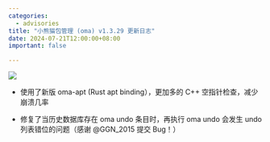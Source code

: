 ```yaml
---
categories:
  - advisories
title: "小熊猫包管理 (oma) v1.3.29 更新日志"
date: 2024-07-21T12:00:00+08:00
important: false

---
```

![](/assets/oma/oma-slim.png)

- 使用了新版 oma-apt (Rust apt binding），更加多的 C++ 空指针检查，减少崩溃几率

- 修复了当历史数据库存在 oma undo 条目时，再执行 oma undo 会发生 undo 列表错位的问题（感谢 @GGN_2015 提交 Bug！）
